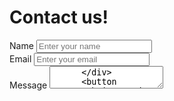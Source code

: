 # Contact us!
<script setup>
  import Swal from 'sweetalert2'
  const onSubmit = async (event) => {
    event.preventDefault();

    const formData = new FormData(event.target);

    formData.append("access_key", import.meta.env.VITE_ACCESS_KEY);

    const response = await fetch("https://api.web3forms.com/submit", {
      method: "POST",
      body: formData
    });

    const data = await response.json();

    if (data.success) {
      event.target.reset();

      Swal.fire({
        title: "Thank you!",
        text: "Your message has been sent.",
        icon: "success"
      });
    } else {
      console.log("Error", data);

      Swal.fire({
        title: "Error!",
        text: "Something went wrong. If this issue persists, email us at seattlecomputingresourcing@gmail.com",
        icon: "error"
      });
    }
  };
</script>
<div>
  <section className="contact">
    <form @submit.prevent="onSubmit">
      <div className="input-box">
        <label>Name</label>
        <input
          type="text"
          className="field"
          placeholder="Enter your name"
          name="name"
          required
        />
      </div>
      <div className="input-box">
        <label>Email</label>
        <input
          type="text"
          className="field"
          placeholder="Enter your email"
          name="email"
          required
        />
      </div>
      <div className="input-box">
        <label>Message</label>
        <textarea
          type="text"
          className="field message"
          placeholder="Enter your message"
          name="message"
          required
        />
      </div>
      <button type="submit">Send Message</button>
    </form>
  </section>
</div>

<style>
  :root {
    --vp-c-text-light: #ffffff;
    --vp-c-bg-light: #222222; 
    --vp-c-text-dark: #222222; 
    --vp-c-bg-dark: #ffffff; 
    --vp-c-border-light: #333333;
    --vp-c-border-dark: #ffffff;
  }

  form h2 {
    font-size: 30px;
    text-align: center;
    color: var(--vp-c-text-light);
  }

  .dark form h2 {
    color: var(--vp-c-text-dark);
  }

  form .input-box {
    margin-top: 20px;
  }

  .input-box .field {
    color: var(--vp-c-text-light);
    width: 100%;
    height: 50px;
    background: transparent;
    border: 1px solid var(--vp-c-border-light);
    outline: none;
    border-radius: 6px;
    padding: 15px;
    font-size: 16px;
    margin-top: 8px;
    transition: 0.5s;
  }

  .dark .input-box .field {
    color: var(--vp-c-text-dark);
    border-color: var(--vp-c-border-dark);
  }

  .input-box .field.message {
    height: 200px;
    resize: none;
  }

  form button {
    width: 100%;
    height: 55px;
    background: var(--vp-c-text-dark);
    border: none;
    border-radius: 6px;
    cursor: pointer;
    font-size: 16px;
    color: var(--vp-c-bg-dark);
    font-weight: 500;
    margin-top: 25px;
  }

  .dark form button {
    background: var(--vp-c-text-light);
    color: var(--vp-c-bg-light);
  }
</style>